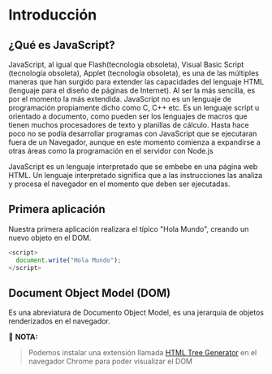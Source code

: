 # Introducción

## ¿Qué es JavaScript?

JavaScript, al igual que Flash(tecnología obsoleta), Visual Basic Script (tecnología obsoleta), Applet (tecnología obsoleta), es una de las múltiples maneras que han surgido para extender las capacidades del lenguaje HTML (lenguaje para el diseño de páginas de Internet). Al ser la más sencilla, es por el momento la más extendida.
JavaScript no es un lenguaje de programación propiamente dicho como C, C++ etc. Es un lenguaje script u orientado a documento, como pueden ser los lenguajes de macros que tienen muchos procesadores de texto y planillas de cálculo. Hasta hace poco no se podía desarrollar programas con JavaScript que se ejecutaran fuera de un Navegador, aunque en este momento comienza a expandirse a otras áreas como la programación en el servidor con Node.js

JavaScript es un lenguaje interpretado que se embebe en una página web HTML. Un lenguaje interpretado significa que a las instrucciones las analiza y procesa el navegador en el momento que deben ser ejecutadas.

## Primera aplicación

Nuestra primera aplicación realizara el típico "Hola Mundo", creando un nuevo objeto en el DOM.

```javascript
<script>
  document.write("Hola Mundo");
</script>
```
## Document Object Model (DOM)

Es una abreviatura de Documento Object Model, es una jerarquía de objetos renderizados en el navegador.

:key: **NOTA:**
>Podemos instalar una extensión llamada [HTML Tree Generator](https://chrome.google.com/webstore/detail/html-tree-generator/dlbbmhhaadfnbbdnjalilhdakfmiffeg) en el navegador Chrome para poder visualizar el DOM
